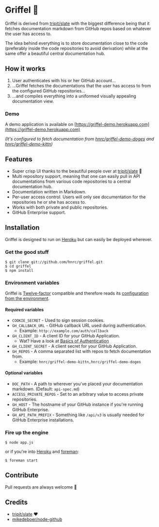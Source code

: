 # Griffel :tophat:

Griffel is derived from [tripit/slate](https://github.com/tripit/slate) with the biggest difference being that it fetches documentation markdown from GitHub repos based on whatever the user has access to.

The idea behind everything is to store documentation close to the code (preferably inside the code repositories to avoid derivation) while at the same offer a beautiful central documentation hub.

## How it works

1. User authenticates with his or her GitHub account...
2. ...Griffel fetches the documentations that the user has access to from the configured GitHub repositories...
3. ...and compiles everything into a uniformed visually appealing documentation view.

### Demo

A demo application is available on [https://griffel-demo.herokuapp.com](https://griffel-demo.herokuapp.com)

*(It's configured to fetch documentation from [hnrc/griffel-demo-doges](https://github.com/hnrc/griffel-demo-doges) and [hnrc/griffel-demo-kittn](https://github.com/hnrc/griffel-demo-kittn))*

## Features
* Super crisp UI thanks to the beautiful people over at [tripit/slate](https://github.com/tripit/slate) :bow:
* Multi repository support, meaning that one can easily pull in API documentations from various code repositories to a central documentation hub.
* Documentation written in Markdown.
* Per-user access control. Users will only see documentation for the repositories he or she has access to.
* Works with both private and public repositories.
* GitHub Enterprise support.

## Installation

Griffel is designed to run on [Heroku](http://heroku.com) but can easily be deployed wherever.

### Get the good stuff
```
$ git clone git://github.com/hnrc/griffel.git
$ cd griffel
$ npm install
```

### Environment variables
Griffel is [Twelve-factor](http://12factor.net) compatible and therefore reads its [configuration from the environment](http://12factor.net/config).

#### Required variables
* `COOKIE_SECRET` - Used to sign session cookies.
* `GH_CALLBACK_URL` - GitHub callback URL used during authentication.
    * Example: `http://example.com/auth/callback`
* `GH_CLIENT_ID` - A client ID for your GitHub Application.
    * Wat? Have a look at [Basics of Authentication](https://developer.github.com/guides/basics-of-authentication/)
* `GH_CLIENT_SECRET` - A client secret for your GitHub Application.
* `GH_REPOS` - A comma separated list with repos to fetch documentation from.
    * Example: `hnrc/griffel-demo-kittn,hnrc/griffel-demo-doges`

#### Optional variables
* `DOC_PATH` - A path to wherever you've placed your documentation markdown. (Default: `api-spec.md`)
* `ACCESS_PRIVATE_REPOS` - Set to an arbitrary value to access private repositories.
* `GH_HOST` - The hostname of your GitHub instance if you're running GitHub Enterprise.
* `GH_API_PATH_PREFIX` - Something like `/api/v3` is usually needed for GitHub Enterprise installations.

### Fire up the engine
```
$ node app.js
```

or if you're into [Heroku](http://heroku.com) and [foreman](https://github.com/ddollar/foreman):

```
$ foreman start
```

## Contribute

Pull requests are always welcome :beers:

## Credits
* [tripit/slate](https://github.com/tripit/slate) :heart:
* [mikedeboer/node-github](https://github.com/mikedeboer/node-github)
